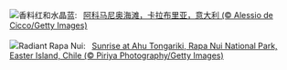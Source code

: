 ![](https://www.bing.com/th?id=OHR.CalabriaPeperoncino_ZH-CN8603617212_UHD.jpg&w=1000)香料红和水晶蓝:&nbsp;&ensp;[阿科马尼奥海滩，卡拉布里亚，意大利 (© Alessio de Cicco/Getty Images)](https://www.bing.com/th?id=OHR.CalabriaPeperoncino_ZH-CN8603617212_UHD.jpg)
<br><br/>
![](https://www.bing.com/th?id=OHR.RapaNuiSunrise_EN-US4872610843_UHD.jpg&w=1000)Radiant Rapa Nui:&nbsp;&ensp;[Sunrise at Ahu Tongariki, Rapa Nui National Park, Easter Island, Chile (© Piriya Photography/Getty Images)](https://www.bing.com/th?id=OHR.RapaNuiSunrise_EN-US4872610843_UHD.jpg)
<br><br/>
